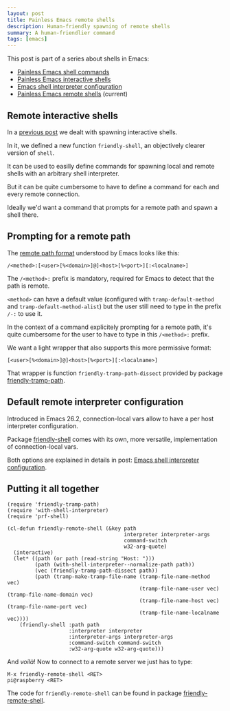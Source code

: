 ```yaml
---
layout: post
title: Painless Emacs remote shells
description: Human-friendly spawning of remote shells
summary: A human-friendlier command
tags: [emacs]
---
```


This post is part of a series about shells in Emacs:
- [Painless Emacs shell commands](/2020/01/19/painless-emacs-shell-commands)
- [Painless Emacs interactive shells](/2020/01/21/painless-emacs-interactive-shells)
- [Emacs shell interpreter configuration](/2020/07/07/emacs-remote-shell-interpreter-conf)
- [Painless Emacs remote shells](/2020/07/08/painless-emacs-remote-shells) (current)


## Remote interactive shells

In a [previous post](/2020/01/21/painless-emacs-interactive-shells) we dealt with spawning interactive shells.

In it, we defined a new function `friendly-shell`, an objectively clearer version of `shell`.

It can be used to easilly define commands for spawning local and remote shells with an arbitrary shell interpreter.

But it can be quite cumbersome to have to define a command for each and every remote connection.

Ideally we'd want a command that prompts for a remote path and spawn a shell there.


## Prompting for a remote path

The [remote path format](https://www.gnu.org/software/emacs/manual/html_node/tramp/File-name-syntax.html#File-name-syntax) understood by Emacs looks like this:

    /<method>:[<user>[%<domain>]@]<host>[%<port>][:<localname>]

The `/<method>:` prefix is mandatory, required for Emacs to detect that the path is remote.

`<method>` can have a default value (configured with `tramp-default-method` and `tramp-default-method-alist`) but the user still need to type in the prefix `/-:` to use it.

In the context of a command explicitely prompting for a remote path, it's quite cumbersome for the user to have to type in this `/<method>:` prefix.

We want a light wrapper that also supports this more permissive format:

    [<user>[%<domain>]@]<host>[%<port>][:<localname>]

That wrapper is function `friendly-tramp-path-dissect` provided by package [friendly-tramp-path](https://github.com/p3r7/friendly-tramp-path).


## Default remote interpreter configuration

Introduced in Emacs 26.2, connection-local vars allow to have a per host interpreter configuration.

Package [friendly-shell](https://github.com/p3r7/friendly-shell) comes with its own, more versatile, implementation of connection-local vars.

Both options are explained in details in post: [Emacs shell interpreter configuration](/2020/07/07/emacs-remote-shell-interpreter-conf).


## Putting it all together

```emacs-lisp
(require 'friendly-tramp-path)
(require 'with-shell-interpreter)
(require 'prf-shell)

(cl-defun friendly-remote-shell (&key path
                                      interpreter interpreter-args
                                      command-switch
                                      w32-arg-quote)
  (interactive)
  (let* ((path (or path (read-string "Host: ")))
         (path (with-shell-interpreter--normalize-path path))
         (vec (friendly-tramp-path-dissect path))
         (path (tramp-make-tramp-file-name (tramp-file-name-method vec)
                                           (tramp-file-name-user vec) (tramp-file-name-domain vec)
                                           (tramp-file-name-host vec) (tramp-file-name-port vec)
                                           (tramp-file-name-localname vec))))
    (friendly-shell :path path
                    :interpreter interpreter
                    :interpreter-args interpreter-args
                    :command-switch command-switch
                    :w32-arg-quote w32-arg-quote)))
```

And _voilà_! Now to connect to a remote server we just has to type:

    M-x friendly-remote-shell <RET>
    pi@raspberry <RET>

The code for `friendly-remote-shell` can be found in package [friendly-remote-shell](https://github.com/p3r7/friendly-shell).
